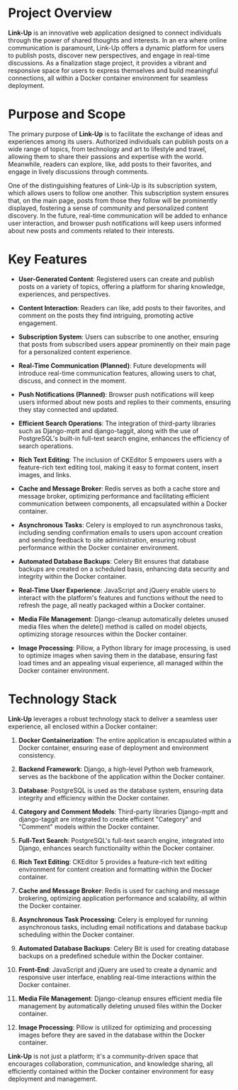 # Project Overview

**Link-Up** is an innovative web application designed to connect individuals through the power of shared thoughts and interests. In an era where online communication is paramount, Link-Up offers a dynamic platform for users to publish posts, discover new perspectives, and engage in real-time discussions. As a finalization stage project, it provides a vibrant and responsive space for users to express themselves and build meaningful connections, all within a Docker container environment for seamless deployment.

# Purpose and Scope

The primary purpose of **Link-Up** is to facilitate the exchange of ideas and experiences among its users. Authorized individuals can publish posts on a wide range of topics, from technology and art to lifestyle and travel, allowing them to share their passions and expertise with the world. Meanwhile, readers can explore, like, add posts to their favorites, and engage in lively discussions through comments.

One of the distinguishing features of Link-Up is its subscription system, which allows users to follow one another. This subscription system ensures that, on the main page, posts from those they follow will be prominently displayed, fostering a sense of community and personalized content discovery. In the future, real-time communication will be added to enhance user interaction, and browser push notifications will keep users informed about new posts and comments related to their interests.

# Key Features

- **User-Generated Content**: Registered users can create and publish posts on a variety of topics, offering a platform for sharing knowledge, experiences, and perspectives.

- **Content Interaction**: Readers can like, add posts to their favorites, and comment on the posts they find intriguing, promoting active engagement.

- **Subscription System**: Users can subscribe to one another, ensuring that posts from subscribed users appear prominently on their main page for a personalized content experience.

- **Real-Time Communication (Planned)**: Future developments will introduce real-time communication features, allowing users to chat, discuss, and connect in the moment.

- **Push Notifications (Planned)**: Browser push notifications will keep users informed about new posts and replies to their comments, ensuring they stay connected and updated.

- **Efficient Search Operations**: The integration of third-party libraries such as Django-mptt and django-taggit, along with the use of PostgreSQL's built-in full-text search engine, enhances the efficiency of search operations.

- **Rich Text Editing**: The inclusion of CKEditor 5 empowers users with a feature-rich text editing tool, making it easy to format content, insert images, and links.

- **Cache and Message Broker**: Redis serves as both a cache store and message broker, optimizing performance and facilitating efficient communication between components, all encapsulated within a Docker container.

- **Asynchronous Tasks**: Celery is employed to run asynchronous tasks, including sending confirmation emails to users upon account creation and sending feedback to site administration, ensuring robust performance within the Docker container environment.

- **Automated Database Backups**: Celery Bit ensures that database backups are created on a scheduled basis, enhancing data security and integrity within the Docker container.

- **Real-Time User Experience**: JavaScript and jQuery enable users to interact with the platform's features and functions without the need to refresh the page, all neatly packaged within a Docker container.

- **Media File Management**: Django-cleanup automatically deletes unused media files when the delete() method is called on model objects, optimizing storage resources within the Docker container.

- **Image Processing**: Pillow, a Python library for image processing, is used to optimize images when saving them in the database, ensuring fast load times and an appealing visual experience, all managed within the Docker container environment.

# Technology Stack

**Link-Up** leverages a robust technology stack to deliver a seamless user experience, all enclosed within a Docker container:

1. **Docker Containerization**: The entire application is encapsulated within a Docker container, ensuring ease of deployment and environment consistency.

2. **Backend Framework**: Django, a high-level Python web framework, serves as the backbone of the application within the Docker container.

3. **Database**: PostgreSQL is used as the database system, ensuring data integrity and efficiency within the Docker container.

4. **Category and Comment Models**: Third-party libraries Django-mptt and django-taggit are integrated to create efficient "Category" and "Comment" models within the Docker container.

5. **Full-Text Search**: PostgreSQL's full-text search engine, integrated into Django, enhances search functionality within the Docker container.

6. **Rich Text Editing**: CKEditor 5 provides a feature-rich text editing environment for content creation and formatting within the Docker container.

7. **Cache and Message Broker**: Redis is used for caching and message brokering, optimizing application performance and scalability, all within the Docker container.

8. **Asynchronous Task Processing**: Celery is employed for running asynchronous tasks, including email notifications and database backup scheduling within the Docker container.

9. **Automated Database Backups**: Celery Bit is used for creating database backups on a predefined schedule within the Docker container.

10. **Front-End**: JavaScript and jQuery are used to create a dynamic and responsive user interface, enabling real-time interactions within the Docker container.

11. **Media File Management**: Django-cleanup ensures efficient media file management by automatically deleting unused files within the Docker container.

12. **Image Processing**: Pillow is utilized for optimizing and processing images before they are saved in the database within the Docker container.

**Link-Up** is not just a platform; it's a community-driven space that encourages collaboration, communication, and knowledge sharing, all efficiently contained within the Docker container environment for easy deployment and management.
